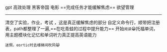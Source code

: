 gpt 高效处理 黑客帝国 电影 ==完成任务才能缓解焦虑==
欲望管理
****
清空了实验，作业，考试 ，这是真正缓解焦虑的部分
自定义命令行，顺带把注册表，path都整理了一遍,==在吃青蛙的过程中提升能力==
开始`阅读`😀托福单词，用主题模块化记忆和单词听力真正提高英语能力

	迷惘，eortic时去楼梯间吹风😹